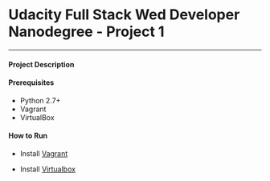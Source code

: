 # Udacity Full Stack Wed Developer Nanodegree - Project 1
---
#### Project Description


#### Prerequisites
- Python 2.7+
- Vagrant
- VirtualBox

#### How to Run
- Install <a href="https://www.vagrantup.com/downloads.html" tips="click redirect to installation page">Vagrant</a>

- Install <a href="https://www.virtualbox.org/wiki/Downloads" tips="click redirect to installation page">Virtualbox</a>
